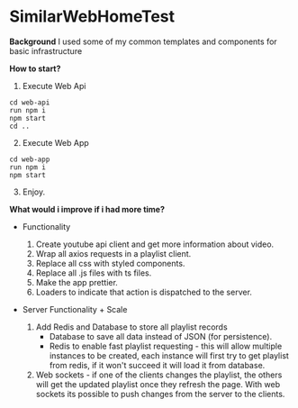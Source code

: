 # SimilarWebHomeTest
**Background**
I used some of my common templates and components for basic infrastructure

**How to start?**
1. Execute Web Api
```
cd web-api
run npm i
npm start
cd .. 
```

2. Execute Web App
```
cd web-app
run npm i
npm start
```

3. Enjoy.

**What would i improve if i had more time?**
- Functionality
  1. Create youtube api client and get more information about video.
  2. Wrap all axios requests in a playlist client.
  3. Replace all css with styled components.
  4. Replace all .js files with ts files.
  5. Make the app prettier.
  6. Loaders to indicate that action is dispatched to the server.
  
- Server Functionality + Scale
  1. Add Redis and Database to store all playlist records
      - Database to save all data instead of JSON (for persistence).
      - Redis to enable fast playlist requesting - this will allow multiple instances to be created, each instance will first try to get playlist from redis, if it won't succeed it will load it from database.
  2. Web sockets - if one of the clients changes the playlist, the others will get the updated playlist once they refresh the page. With web sockets its possible to push changes from the server to the clients.

